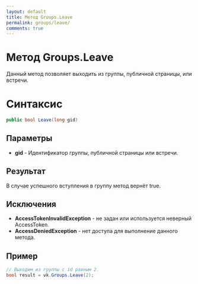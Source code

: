 ```yaml
---
layout: default
title: Метод Groups.Leave
permalink: groups/leave/
comments: true
---
```

# Метод Groups.Leave
Данный метод позволяет выходить из группы, публичной страницы, или встречи.

# Синтаксис
```csharp
public bool Leave(long gid)
```

## Параметры
+ **gid** - Идентификатор группы, публичной страницы или встречи.

## Результат
В случае успешного вступления в группу метод вернёт true.

## Исключения
+ **AccessTokenInvalidException** - не задан или используется неверный AccessToken.
+ **AccessDeniedException** - нет доступа для выполнение данного метода.

## Пример
```csharp
// Выходим из группы с id равным 2.
bool result = vk.Groups.Leave(2);
```
